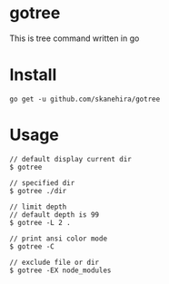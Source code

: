 # gotree
This is tree command written in go

# Install
```
go get -u github.com/skanehira/gotree
```

# Usage
```
// default display current dir
$ gotree

// specified dir
$ gotree ./dir

// limit depth
// default depth is 99
$ gotree -L 2 .

// print ansi color mode
$ gotree -C

// exclude file or dir
$ gotree -EX node_modules
```
